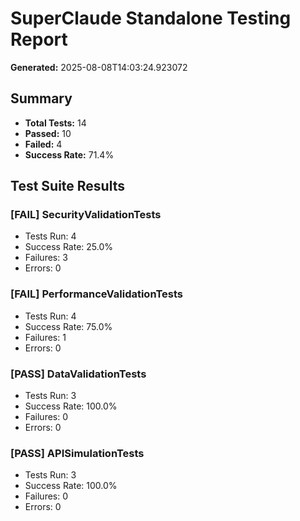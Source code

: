 # SuperClaude Standalone Testing Report

**Generated:** 2025-08-08T14:03:24.923072

## Summary
- **Total Tests:** 14
- **Passed:** 10
- **Failed:** 4
- **Success Rate:** 71.4%

## Test Suite Results

### [FAIL] SecurityValidationTests
- Tests Run: 4
- Success Rate: 25.0%
- Failures: 3
- Errors: 0

### [FAIL] PerformanceValidationTests
- Tests Run: 4
- Success Rate: 75.0%
- Failures: 1
- Errors: 0

### [PASS] DataValidationTests
- Tests Run: 3
- Success Rate: 100.0%
- Failures: 0
- Errors: 0

### [PASS] APISimulationTests
- Tests Run: 3
- Success Rate: 100.0%
- Failures: 0
- Errors: 0
